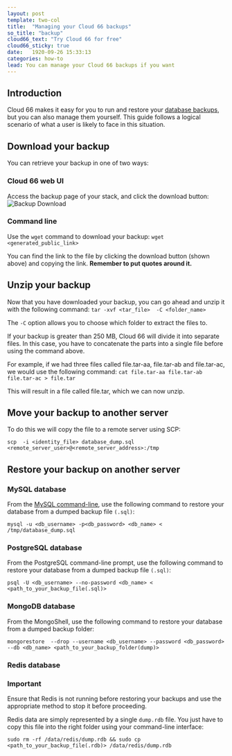 ```yaml
---
layout: post
template: two-col
title:  "Managing your Cloud 66 backups"
so_title: "backup"
cloud66_text: "Try Cloud 66 for free"
cloud66_sticky: true
date:   1920-09-26 15:33:13
categories: how-to
lead: You can manage your Cloud 66 backups if you want
---
```



## Introduction
Cloud 66 makes it easy for you to run and restore your [database backups](/add-ins/backups.html), but you can also manage them yourself.
This guide follows a logical scenario of what a user is likely to face in this situation.

## Download your backup
You can retrieve your backup in one of two ways:

### Cloud 66 web UI
Access the backup page of your stack, and click the download button:
![Backup Download](http://cdn.cloud66.com/images/help/backup_download.png)


### Command line
Use the `wget` command to download your backup:
`wget <generated_public_link>`

You can find the link to the file by clicking the download button (shown above) and copying the link. <b>Remember to put quotes around it.</b>

## Unzip your backup
Now that you have downloaded your backup, you can go ahead and unzip it with the following command:
`tar -xvf <tar_file>  -C <folder_name>`

The `-C` option allows you to choose which folder to extract the files to.

If your backup is greater than 250 MB, Cloud 66 will divide it into separate files. In this case, you have to
concatenate the parts into a single file before using the command above.

For example, if we had three files called
file.tar-aa, file.tar-ab and file.tar-ac, we would use the following command: `cat file.tar-aa file.tar-ab file.tar-ac > file.tar`

This will result in a file called file.tar, which we can now unzip.

## Move your backup to another server
To do this we will copy the file to a remote server using SCP:

`scp  -i <identity_file> database_dump.sql <remote_server_user>@<remote_server_address>:/tmp`

## Restore your backup on another server

### MySQL database

From the [MySQL command-line](http://dev.mysql.com/doc/refman/5.5/en/mysql.html), use the following command to restore your database from a dumped backup file `(.sql)`:

`mysql -u <db_username> -p<db_password> <db_name> < /tmp/database_dump.sql`


### PostgreSQL database

From the PostgreSQL command-line prompt, use the following command to restore your database from a dumped backup file `(.sql)`:

`psql -U <db_username> --no-password <db_name> < <path_to_your_backup_file(.sql)>`


### MongoDB database

From the MongoShell, use the following command to restore your database from a dumped backup folder:

`mongorestore  --drop --username <db_username> --password <db_password> --db <db_name> <path_to_your_backup_folder(dump)>`

### Redis database

<div class="notice">
    <h3>Important</h3>
		<p>Ensure that Redis is not running before restoring your backups and use the appropriate method to stop it before proceeding.</p>
</div>

Redis data are simply represented by a single `dump.rdb` file. You just have to copy this file into the right folder using your command-line interface:

`sudo rm -rf /data/redis/dump.rdb && sudo cp <path_to_your_backup_file(.rdb)> /data/redis/dump.rdb`